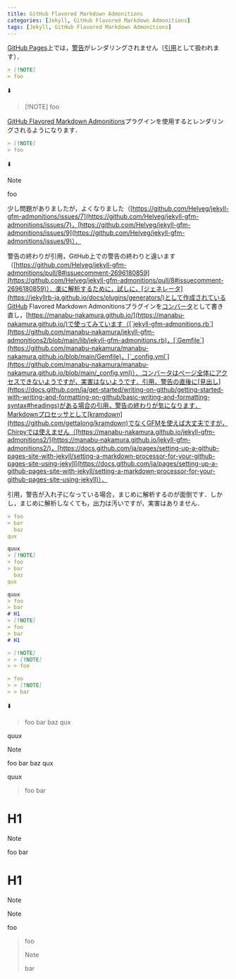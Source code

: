 ```yaml
---
title: GitHub Flavored Markdown Admonitions
categories: [Jekyll, GitHub Flavored Markdown Admonitions]
tags: [Jekyll, GitHub Flavored Markdown Admonitions]
---
```

[GitHub Pages](https://pages.github.com/)上では，[警告](https://docs.github.com/ja/get-started/writing-on-github/getting-started-with-writing-and-formatting-on-github/basic-writing-and-formatting-syntax#alerts)がレンダリングされません（[引用](https://docs.github.com/ja/get-started/writing-on-github/getting-started-with-writing-and-formatting-on-github/basic-writing-and-formatting-syntax#quoting-text)として扱われます）．
```markdown
> [!NOTE]
> foo
```
⬇️
<blockquote>
[!NOTE] foo
</blockquote>

[GitHub Flavored Markdown Admonitions](https://github.com/Helveg/jekyll-gfm-admonitions)プラグインを使用するとレンダリングされるようになります．
```markdown
> [!NOTE]
> foo
```
⬇️
> [!NOTE]
> foo

少し問題がありましたが，よくなりました（[https://github.com/Helveg/jekyll-gfm-admonitions/issues/7](https://github.com/Helveg/jekyll-gfm-admonitions/issues/7)，[https://github.com/Helveg/jekyll-gfm-admonitions/issues/9](https://github.com/Helveg/jekyll-gfm-admonitions/issues/9)）．

警告の終わりが引用，GitHub上での警告の終わりと違います（[https://github.com/Helveg/jekyll-gfm-admonitions/pull/8#issuecomment-2696180859](https://github.com/Helveg/jekyll-gfm-admonitions/pull/8#issuecomment-2696180859)）．楽に解析するために，試しに，[ジェネレータ](https://jekyllrb-ja.github.io/docs/plugins/generators/)として作成されているGitHub Flavored Markdown Admonitionsプラグインを[コンバータ](https://jekyllrb-ja.github.io/docs/plugins/converters/)として書き直し，[https://manabu-nakamura.github.io/](https://manabu-nakamura.github.io/)で使ってみています（[`jekyll-gfm-admonitions.rb`](https://github.com/manabu-nakamura/jekyll-gfm-admonitions2/blob/main/lib/jekyll-gfm-admonitions.rb)，[`Gemfile`](https://github.com/manabu-nakamura/manabu-nakamura.github.io/blob/main/Gemfile)，[`_config.yml`](https://github.com/manabu-nakamura/manabu-nakamura.github.io/blob/main/_config.yml)）．コンバータはページ全体にアクセスできないようですが，実害はないようです．引用，警告の直後に[見出し](https://docs.github.com/ja/get-started/writing-on-github/getting-started-with-writing-and-formatting-on-github/basic-writing-and-formatting-syntax#headings)がある場合の引用，警告の終わりが気になります．Markdownプロセッサとして[kramdown](https://github.com/gettalong/kramdown)でなくGFMを使えば大丈夫ですが，Chirpyでは使えません（[https://manabu-nakamura.github.io/jekyll-gfm-admonitions2/](https://manabu-nakamura.github.io/jekyll-gfm-admonitions2/)，[https://docs.github.com/ja/pages/setting-up-a-github-pages-site-with-jekyll/setting-a-markdown-processor-for-your-github-pages-site-using-jekyll](https://docs.github.com/ja/pages/setting-up-a-github-pages-site-with-jekyll/setting-a-markdown-processor-for-your-github-pages-site-using-jekyll)）．

引用，警告が入れ子になっている場合，まじめに解析するのが面倒です．しかし，まじめに解析しなくても，出力は汚いですが，実害はありません．
```markdown
> foo
> bar
  baz
qux

quux
> [!NOTE]
> foo
> bar
  baz
qux

quux
> foo
> bar
# H1
> [!NOTE]
> foo
> bar
# H1

> [!NOTE]
> > [!NOTE]
> > foo

> foo
> > [!NOTE]
> > bar
```
⬇️
> foo
> bar
  baz
qux

quux
> [!NOTE]
> foo
> bar
  baz
qux

quux
> foo
> bar
# H1
> [!NOTE]
> foo
> bar
# H1

> [!NOTE]
> > [!NOTE]
> > foo

> foo
> > [!NOTE]
> > bar